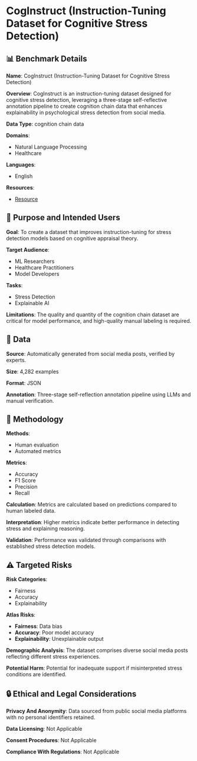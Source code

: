 # CogInstruct (Instruction-Tuning Dataset for Cognitive Stress Detection)

## 📊 Benchmark Details

**Name**: CogInstruct (Instruction-Tuning Dataset for Cognitive Stress Detection)

**Overview**: CogInstruct is an instruction-tuning dataset designed for cognitive stress detection, leveraging a three-stage self-reflective annotation pipeline to create cognition chain data that enhances explainability in psychological stress detection from social media.

**Data Type**: cognition chain data

**Domains**:
- Natural Language Processing
- Healthcare

**Languages**:
- English

**Resources**:
- [Resource](https://arxiv.org/abs/2412.14009)

## 🎯 Purpose and Intended Users

**Goal**: To create a dataset that improves instruction-tuning for stress detection models based on cognitive appraisal theory.

**Target Audience**:
- ML Researchers
- Healthcare Practitioners
- Model Developers

**Tasks**:
- Stress Detection
- Explainable AI

**Limitations**: The quality and quantity of the cognition chain dataset are critical for model performance, and high-quality manual labeling is required.

## 💾 Data

**Source**: Automatically generated from social media posts, verified by experts.

**Size**: 4,282 examples

**Format**: JSON

**Annotation**: Three-stage self-reflection annotation pipeline using LLMs and manual verification.

## 🔬 Methodology

**Methods**:
- Human evaluation
- Automated metrics

**Metrics**:
- Accuracy
- F1 Score
- Precision
- Recall

**Calculation**: Metrics are calculated based on predictions compared to human labeled data.

**Interpretation**: Higher metrics indicate better performance in detecting stress and explaining reasoning.

**Validation**: Performance was validated through comparisons with established stress detection models.

## ⚠️ Targeted Risks

**Risk Categories**:
- Fairness
- Accuracy
- Explainability

**Atlas Risks**:
- **Fairness**: Data bias
- **Accuracy**: Poor model accuracy
- **Explainability**: Unexplainable output

**Demographic Analysis**: The dataset comprises diverse social media posts reflecting different stress experiences.

**Potential Harm**: Potential for inadequate support if misinterpreted stress conditions are identified.

## 🔒 Ethical and Legal Considerations

**Privacy And Anonymity**: Data sourced from public social media platforms with no personal identifiers retained.

**Data Licensing**: Not Applicable

**Consent Procedures**: Not Applicable

**Compliance With Regulations**: Not Applicable
